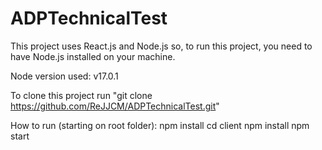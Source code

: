 # ADPTechnicalTest

This project uses React.js and Node.js so, to run this project, you need to have Node.js installed on your machine.

Node version used: v17.0.1

To clone this project run "git clone https://github.com/ReJJCM/ADPTechnicalTest.git"

How to run (starting on root folder):
npm install
cd client
npm install
npm start